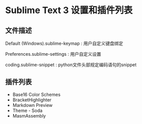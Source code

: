 Sublime Text 3 设置和插件列表
=============================

## 文件描述
Default (Windows).sublime-keymap
:	用户自定义键盘绑定

Preferences.sublime-settings
:	用户自定义设置

coding.sublime-snippet
:	python文件头部规定编码语句的snippet

## 插件列表
* Base16 Color Schemes
* BracketHighlighter
* Markdown Preview
* Theme - Soda
* MasmAssembly